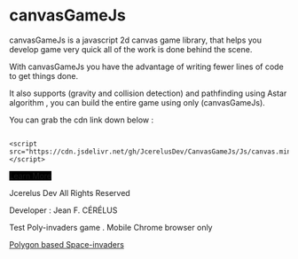 # canvasGameJs

 canvasGameJs is a javascript 2d canvas game library,
 that helps you develop game very quick all of the work is done behind the scene. 

With canvasGameJs you have the advantage of writing fewer lines of code to get
things done.

It also supports (gravity and collision detection) and pathfinding using Astar algorithm ,
you can build the entire game using only (canvasGameJs).



You can grab the cdn link down below :
<pre><code>
&lt;script src="https://cdn.jsdelivr.net/gh/JcerelusDev/CanvasGameJs/Js/canvas.min.js"&gt;&lt;/script&gt;
</code></pre>



<a style="background:black" href="https://github.com/JcerelusDev/CanvasGameJs/wiki">Learn More </a>



Jcerelus Dev All Rights Reserved 

Developer : Jean F. CÉRÉLUS


 
Test Poly-invaders game .
Mobile Chrome browser only

<a href="https://poly-invaders.netlify.app/
">Polygon based Space-invaders</a>


